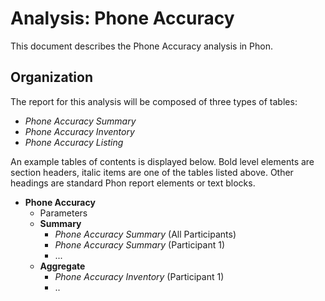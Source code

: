 # Analysis: Phone Accuracy

This document describes the Phone Accuracy analysis in Phon.

## Organization

The report for this analysis will be composed of three types of tables:

 * *Phone Accuracy Summary*
 * *Phone Accuracy Inventory*
 * *Phone Accuracy Listing*

An example tables of contents is displayed below. Bold level elements are
section headers, italic items are one of the tables listed above.  Other 
headings are standard Phon report elements or text blocks.

 * **Phone Accuracy**
    * Parameters
    * **Summary**
        - *Phone Accuracy Summary* (All Participants)
        - *Phone Accuracy Summary* (Participant 1)
        - ...
    * **Aggregate**
        - *Phone Accuracy Inventory* (Participant 1)
        - ..   
